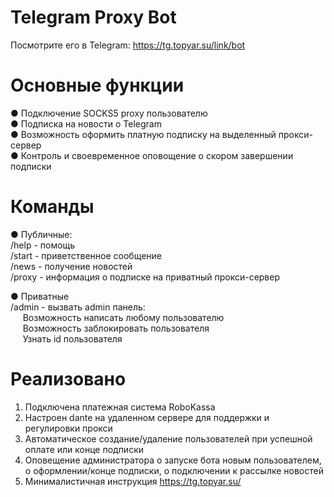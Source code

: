 # Telegram Proxy Bot
Посмотрите его в Telegram: https://tg.topyar.su/link/bot

# Основные функции
● Подключение SOCKS5 proxy пользователю <br>
● Подписка на новости о Telegram <br>
● Возможность оформить платную подписку на выделенный прокси-сервер <br>
● Контроль и своевременное оповощение о скором завершении подписки <br>

# Команды
● Публичные:<br>
/help - помощь<br>
/start - приветственное сообщение<br>
/news - получение новостей<br>
/proxy - информация о подписке на приватный прокси-сервер<br>

● Приватные<br>
/admin - вызвать admin панель:<br>
&nbsp;&nbsp;&nbsp;&nbsp;&nbsp;Возможность написать любому пользователю<br>
&nbsp;&nbsp;&nbsp;&nbsp;&nbsp;Возможность заблокировать пользователя<br>
&nbsp;&nbsp;&nbsp;&nbsp;&nbsp;Узнать id пользователя<br>

# Реализовано
1. Подключена платежная система RoboKassa
2. Настроен dante на удаленном сервере для поддержки и регулировки прокси
3. Автоматическое создание/удаление пользователей при успешной оплате или конце подписки
4. Оповещение администратора о запуске бота новым пользователем, о оформлении/конце подписки, о подключении к рассылке новостей
5. Минималистичная инструкция https://tg.topyar.su/
